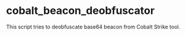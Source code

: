 # cobalt_beacon_deobfuscator
This script tries to deobfuscate base64 beacon from Cobalt Strike tool.
